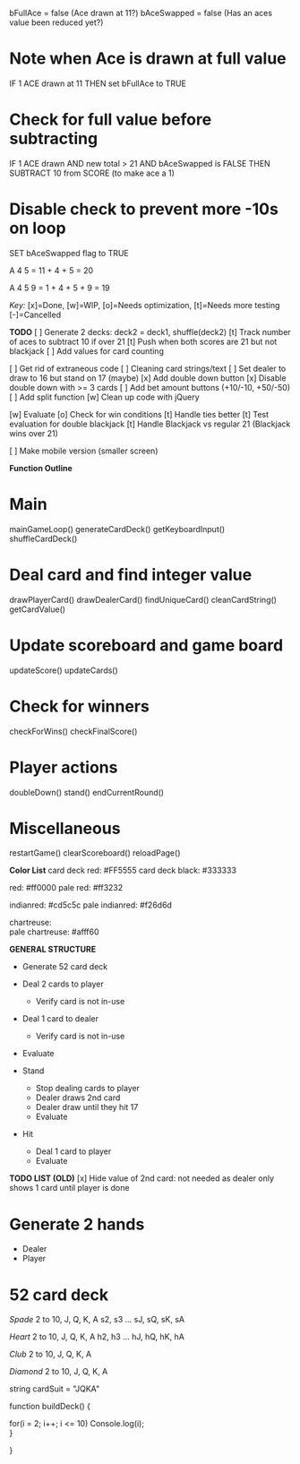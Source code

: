 bFullAce = false (Ace drawn at 11?)
bAceSwapped = false (Has an aces value been reduced yet?)

# Note when Ace is drawn at full value
IF 1 ACE drawn at 11
  THEN set bFullAce to TRUE

# Check for full value before subtracting
IF 1 ACE drawn
  AND new total > 21
  AND bAceSwapped is FALSE
THEN
  SUBTRACT 10 from SCORE (to make ace a 1)
  # Disable check to prevent more -10s on loop
  SET bAceSwapped flag to TRUE


A 4 5 = 11 + 4 + 5 = 20

A 4 5 9 = 1 + 4 + 5 + 9 = 19


*Key:* [x]=Done, [w]=WIP, [o]=Needs optimization, [t]=Needs more testing [-]=Cancelled

**TODO**
[ ] Generate 2 decks: deck2 = deck1, shuffle(deck2)
[t] Track number of aces to subtract 10 if over 21
[t] Push when both scores are 21 but not blackjack
[ ] Add values for card counting

[ ] Get rid of extraneous code
  [ ] Cleaning card strings/text
[ ] Set dealer to draw to 16 but stand on 17 (maybe)
[x] Add double down button
  [x] Disable double down with >= 3 cards
[ ] Add bet amount buttons (+10/-10, +50/-50)
[ ] Add split function
[w] Clean up code with jQuery

[w] Evaluate
  [o] Check for win conditions
  [t] Handle ties better
  [t] Test evaluation for double blackjack
  [t] Handle Blackjack vs regular 21 (Blackjack wins over 21)

[ ] Make mobile version (smaller screen)

**Function Outline**

# Main
mainGameLoop()
  generateCardDeck()
  getKeyboardInput()
  shuffleCardDeck()

# Deal card and find integer value
drawPlayerCard()
drawDealerCard()
  findUniqueCard()
  cleanCardString()
  getCardValue()

# Update scoreboard and game board
updateScore()
updateCards()
  # Check for winners
  checkForWins()
  checkFinalScore()

# Player actions
doubleDown()
stand()
  endCurrentRound()

# Miscellaneous
restartGame()
  clearScoreboard()
reloadPage()


**Color List**
card deck red:    #FF5555
card deck black:  #333333

red:              #ff0000
pale red:         #ff3232

indianred:        #cd5c5c
pale indianred:   #f26d6d

chartreuse:   
pale chartreuse:   #afff60


**GENERAL STRUCTURE**
- Generate 52 card deck
- Deal 2 cards to player
  - Verify card is not in-use

- Deal 1 card to dealer
  - Verify card is not in-use

- Evaluate

- Stand
  - Stop dealing cards to player
  - Dealer draws 2nd card
  - Dealer draw until they hit 17
  - Evaluate

- Hit
  - Deal 1 card to player
  - Evaluate






**TODO LIST (OLD)**
[x] Hide value of 2nd card: not needed as dealer only shows 1 card until player is done

























# Generate 2 hands
  - Dealer
  - Player

# 52 card deck
*Spade* 2 to 10, J, Q, K, A
s2, s3 ... sJ, sQ, sK, sA

*Heart* 2 to 10, J, Q, K, A
h2, h3 ... hJ, hQ, hK, hA

*Club* 2 to 10, J, Q, K, A

*Diamond* 2 to 10, J, Q, K, A

string cardSuit = "JQKA"

function buildDeck() {

for(i = 2; i++; i <= 10)
  Console.log(i);  
  }

}